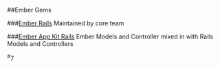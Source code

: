 ##Ember Gems

###[Ember Rails](http://github.com/emberjs/ember-rails)
Maintained by core team

###[Ember App Kit Rails](https://github.com/dockyard/ember-appkit-rails)
Ember Models and Controller mixed in with Rails Models and Controllers

<div class="number"><sup>#</sup>7</div>

